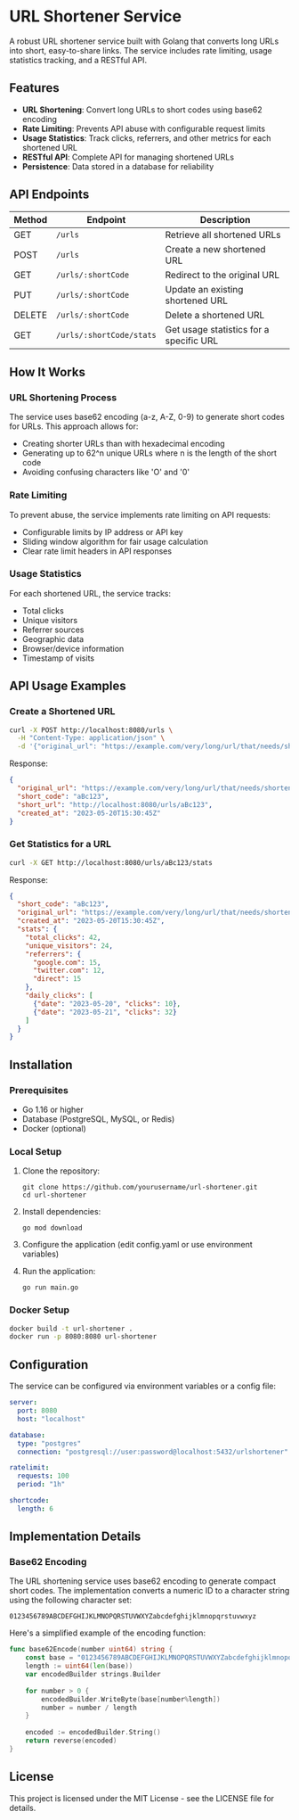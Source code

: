 # URL Shortener Service

A robust URL shortener service built with Golang that converts long URLs into short, easy-to-share links. The service includes rate limiting, usage statistics tracking, and a RESTful API.

## Features

- **URL Shortening**: Convert long URLs to short codes using base62 encoding
- **Rate Limiting**: Prevents API abuse with configurable request limits
- **Usage Statistics**: Track clicks, referrers, and other metrics for each shortened URL
- **RESTful API**: Complete API for managing shortened URLs
- **Persistence**: Data stored in a database for reliability

## API Endpoints

| Method | Endpoint | Description |
|--------|----------|-------------|
| GET    | `/urls` | Retrieve all shortened URLs |
| POST   | `/urls` | Create a new shortened URL |
| GET    | `/urls/:shortCode` | Redirect to the original URL |
| PUT    | `/urls/:shortCode` | Update an existing shortened URL |
| DELETE | `/urls/:shortCode` | Delete a shortened URL |
| GET    | `/urls/:shortCode/stats` | Get usage statistics for a specific URL |

## How It Works

### URL Shortening Process

The service uses base62 encoding (a-z, A-Z, 0-9) to generate short codes for URLs. This approach allows for:
- Creating shorter URLs than with hexadecimal encoding
- Generating up to 62^n unique URLs where n is the length of the short code
- Avoiding confusing characters like 'O' and '0'

### Rate Limiting

To prevent abuse, the service implements rate limiting on API requests:
- Configurable limits by IP address or API key
- Sliding window algorithm for fair usage calculation
- Clear rate limit headers in API responses

### Usage Statistics

For each shortened URL, the service tracks:
- Total clicks
- Unique visitors
- Referrer sources
- Geographic data
- Browser/device information
- Timestamp of visits

## API Usage Examples

### Create a Shortened URL

```bash
curl -X POST http://localhost:8080/urls \
  -H "Content-Type: application/json" \
  -d '{"original_url": "https://example.com/very/long/url/that/needs/shortening"}'
```

Response:
```json
{
  "original_url": "https://example.com/very/long/url/that/needs/shortening",
  "short_code": "aBc123",
  "short_url": "http://localhost:8080/urls/aBc123",
  "created_at": "2023-05-20T15:30:45Z"
}
```

### Get Statistics for a URL

```bash
curl -X GET http://localhost:8080/urls/aBc123/stats
```

Response:
```json
{
  "short_code": "aBc123",
  "original_url": "https://example.com/very/long/url/that/needs/shortening",
  "created_at": "2023-05-20T15:30:45Z",
  "stats": {
    "total_clicks": 42,
    "unique_visitors": 24,
    "referrers": {
      "google.com": 15,
      "twitter.com": 12,
      "direct": 15
    },
    "daily_clicks": [
      {"date": "2023-05-20", "clicks": 10},
      {"date": "2023-05-21", "clicks": 32}
    ]
  }
}
```

## Installation

### Prerequisites

- Go 1.16 or higher
- Database (PostgreSQL, MySQL, or Redis)
- Docker (optional)

### Local Setup

1. Clone the repository:
   ```
   git clone https://github.com/yourusername/url-shortener.git
   cd url-shortener
   ```

2. Install dependencies:
   ```
   go mod download
   ```

3. Configure the application (edit config.yaml or use environment variables)

4. Run the application:
   ```
   go run main.go
   ```

### Docker Setup

```bash
docker build -t url-shortener .
docker run -p 8080:8080 url-shortener
```

## Configuration

The service can be configured via environment variables or a config file:

```yaml
server:
  port: 8080
  host: "localhost"

database:
  type: "postgres"
  connection: "postgresql://user:password@localhost:5432/urlshortener"

ratelimit:
  requests: 100
  period: "1h"

shortcode:
  length: 6
```

## Implementation Details

### Base62 Encoding

The URL shortening service uses base62 encoding to generate compact short codes. The implementation converts a numeric ID to a character string using the following character set:

```
0123456789ABCDEFGHIJKLMNOPQRSTUVWXYZabcdefghijklmnopqrstuvwxyz
```

Here's a simplified example of the encoding function:

```go
func base62Encode(number uint64) string {
    const base = "0123456789ABCDEFGHIJKLMNOPQRSTUVWXYZabcdefghijklmnopqrstuvwxyz"
    length := uint64(len(base))
    var encodedBuilder strings.Builder
    
    for number > 0 {
        encodedBuilder.WriteByte(base[number%length])
        number = number / length
    }
    
    encoded := encodedBuilder.String()
    return reverse(encoded)
}
```

## License

This project is licensed under the MIT License - see the LICENSE file for details.
